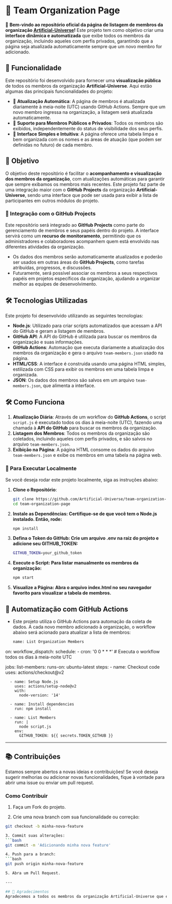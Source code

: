 # 🚀 Team Organization Page

👋 **Bem-vindo ao repositório oficial da página de listagem de membros da organização [Artificial-Universe](https://github.com/Artificial-Universe/people)!** Este projeto tem como objetivo criar uma **interface dinâmica e automatizada** que exibe todos os membros da organização, incluindo aqueles com perfis privados, garantindo que a página seja atualizada automaticamente sempre que um novo membro for adicionado.

## 🌟 Funcionalidade

Este repositório foi desenvolvido para fornecer uma **visualização pública** de todos os membros da organização **Artificial-Universe**. Aqui estão algumas das principais funcionalidades do projeto:

- 🔄 **Atualização Automática**: A página de membros é atualizada diariamente à meia-noite (UTC) usando GitHub Actions. Sempre que um novo membro ingressa na organização, a listagem será atualizada automaticamente.
- 👤 **Suporte para Membros Públicos e Privados**: Todos os membros são exibidos, independentemente do status de visibilidade dos seus perfis.
- 📜 **Interface Simples e Intuitiva**: A página oferece uma tabela limpa e bem organizada com os nomes e as áreas de atuação (que podem ser definidas no futuro) de cada membro.

## 🎯 Objetivo

O objetivo deste repositório é facilitar o **acompanhamento e visualização dos membros da organização**, com atualizações automáticas para garantir que sempre exibamos os membros mais recentes. Este projeto faz parte de uma integração maior com o **GitHub Projects** da organização **Artificial-Universe**, sendo uma interface que pode ser usada para exibir a lista de participantes em outros módulos do projeto.

### 🧩 Integração com o GitHub Projects

Este repositório será integrado ao **GitHub Projects** como parte do gerenciamento de membros e seus papéis dentro do projeto. A interface servirá como um **recurso de monitoramento**, permitindo que os administradores e colaboradores acompanhem quem está envolvido nas diferentes atividades da organização.

- Os dados dos membros serão automaticamente atualizados e poderão ser usados em outras áreas do **GitHub Projects**, como tarefas atribuídas, progressos, e discussões.
- Futuramente, será possível associar os membros a seus respectivos papéis em projetos específicos da organização, ajudando a organizar melhor as equipes de desenvolvimento.

## 🛠 Tecnologias Utilizadas

Este projeto foi desenvolvido utilizando as seguintes tecnologias:

- **Node.js**: Utilizado para criar scripts automatizados que acessam a API do GitHub e geram a listagem de membros.
- **GitHub API**: A API do GitHub é utilizada para buscar os membros da organização e suas informações.
- **GitHub Actions**: Automação que executa diariamente a atualização dos membros da organização e gera o arquivo `team-members.json` usado na página.
- **HTML/CSS**: A interface é construída usando uma página HTML simples, estilizada com CSS para exibir os membros em uma tabela limpa e organizada.
- **JSON**: Os dados dos membros são salvos em um arquivo `team-members.json`, que alimenta a interface.

## 🛠 Como Funciona

1. **Atualização Diária**: Através de um workflow do **GitHub Actions**, o script `script.js` é executado todos os dias à meia-noite (UTC), fazendo uma chamada à **API do GitHub** para buscar os membros da organização.
2. **Listagem dos Membros**: Todos os membros da organização são coletados, incluindo aqueles com perfis privados, e são salvos no arquivo `team-members.json`.
3. **Exibição na Página**: A página HTML consome os dados do arquivo `team-members.json` e exibe os membros em uma tabela na página web.

### 🚀 Para Executar Localmente

Se você deseja rodar este projeto localmente, siga as instruções abaixo:

1. **Clone o Repositório**:
   ```bash
   git clone https://github.com/Artificial-Universe/team-organization-page.git
   cd team-organization-page

2. **Instale as Dependências: Certifique-se de que você tem o Node.js instalado. Então, rode:**
    ```bash
    npm install

3. **Defina o Token do GitHub: Crie um arquivo .env na raiz do projeto e adicione seu GITHUB_TOKEN:** 
    ```bash
    GITHUB_TOKEN=your_github_token

4. **Execute o Script: Para listar manualmente os membros da organização:**
    ```bash
    npm start

5. **Visualize a Página: Abra o arquivo index.html no seu navegador favorito para visualizar a tabela de membros.**

## 🔄 Automatização com GitHub Actions
- Este projeto utiliza o GitHub Actions para automação da coleta de dados. A cada novo membro adicionado à organização, o workflow abaixo será acionado para atualizar a lista de membros:

    ```bash
    name: List Organization Members

on:
  workflow_dispatch:
  schedule:
    - cron: '0 0 * * *' # Executa o workflow todos os dias à meia-noite UTC

jobs:
  list-members:
    runs-on: ubuntu-latest
    steps:
      - name: Checkout code
        uses: actions/checkout@v2

      - name: Setup Node.js
        uses: actions/setup-node@v2
        with:
          node-version: '14'

      - name: Install dependencies
        run: npm install

      - name: List Members
        run: |
          node script.js
        env:
          GITHUB_TOKEN: ${{ secrets.TOKEN_GITHUB }}


--- 

## 📚 Contribuições

Estamos sempre abertos a novas ideias e contribuições! Se você deseja sugerir melhorias ou adicionar novas funcionalidades, fique à vontade para abrir uma issue ou enviar um pull request.

### Como Contribuir

1. Faça um Fork do projeto.

2. Crie uma nova branch com sua funcionalidade ou correção:
```bash
git checkout -b minha-nova-feature

3. Commit suas alterações:
```bash
git commit -m 'Adicionando minha nova feature'

4. Push para a branch:
```bash
git push origin minha-nova-feature

5. Abra um Pull Request.

--- 

## 🎉 Agradecimentos
Agradecemos a todos os membros da organização Artificial-Universe que estão contribuindo ativamente para o desenvolvimento deste projeto. Vamos continuar evoluindo juntos! 💪🌌


